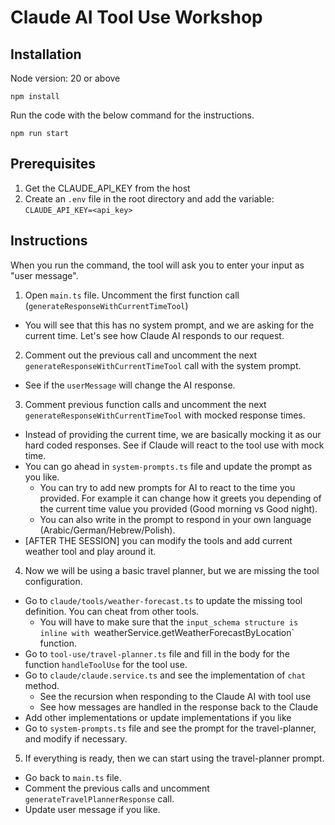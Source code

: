 # Claude AI Tool Use Workshop

## Installation
Node version: 20 or above
```
npm install
```

Run the code with the below command for the instructions.
```
npm run start
```

## Prerequisites
1. Get the CLAUDE_API_KEY from the host
2. Create an `.env` file in the root directory and add the variable: `CLAUDE_API_KEY=<api_key>`


## Instructions
When you run the command, the tool will ask you to enter your input as "user message".

1. Open `main.ts` file. Uncomment the first function call (`generateResponseWithCurrentTimeTool`)
  - You will see that this has no system prompt, and we are asking for the current time. Let's see how Claude AI responds to our request.
2. Comment out the previous call and uncomment the next `generateResponseWithCurrentTimeTool` call with the system prompt.
  - See if the `userMessage` will change the AI response.
3. Comment previous function calls and uncomment the next `generateResponseWithCurrentTimeTool` with mocked response times.
  - Instead of providing the current time, we are basically mocking it as our hard coded responses. See if Claude will react to the tool use with mock time.
  - You can go ahead in `system-prompts.ts` file and update the prompt as you like.
    - You can try to add new prompts for AI to react to the time you provided. For example it can change how it greets you depending of the current time value you provided (Good morning vs Good night).
    - You can also write in the prompt to respond in your own language (Arabic/German/Hebrew/Polish).
  - [AFTER THE SESSION] you can modify the tools and add current weather tool and play around it.
4. Now we will be using a basic travel planner, but we are missing the tool configuration.
  - Go to `claude/tools/weather-forecast.ts` to update the missing tool definition. You can cheat from other tools.
    - You will have to make sure that the `input_schema structure is inline with `weatherService.getWeatherForecastByLocation` function.
  - Go to `tool-use/travel-planner.ts` file and fill in the body for the function `handleToolUse` for the tool use.
  - Go to `claude/claude.service.ts` and see the implementation of `chat` method.
    - See the recursion when responding to the Claude AI with tool use
    - See how messages are handled in the response back to the Claude
  - Add other implementations or update implementations if you like
  - Go to `system-prompts.ts` file and see the prompt for the travel-planner, and modify if necessary.
5. If everything is ready, then we can start using the travel-planner prompt.
  - Go back to `main.ts` file.
  - Comment the previous calls and uncomment `generateTravelPlannerResponse` call.
  - Update user message if you like.